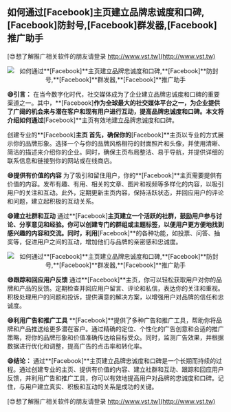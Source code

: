 ## **如何通过**[Facebook]**主页建立品牌忠诚度和口碑,**[Facebook]**防封号,**[Facebook]**群发器,**[Facebook]**推广助手**

[😍想了解推广相关软件的朋友请登录 http://www.vst.tw](http://www.vst.tw)

 <center><img src="https://vst.tw/MP4/tuiguang/png/3.png" alt="如何通过**[Facebook]**主页建立品牌忠诚度和口碑,**[Facebook]**防封号,**[Facebook]**群发器,**[Facebook]**推广助手"></center>

**😄引言：**
在当今数字化时代，社交媒体成为了企业建立品牌忠诚度和口碑的重要渠道之一。其中，**[Facebook]**作为全球最大的社交媒体平台之一，为企业提供了广阔的机会来与潜在客户和现有用户进行互动，提高品牌忠诚度和口碑。本文将介绍如何通过**[Facebook]**主页有效地建立品牌忠诚度和口碑。

创建专业的**[Facebook]**主页
首先，确保你的**[Facebook]**主页以专业的方式展示你的品牌形象。选择一个与你的品牌风格相符的封面照片和头像，并使用清晰、简洁的描述来介绍你的企业。同时，确保主页布局整洁、易于导航，并提供详细的联系信息和链接到你的网站或在线商店。

**😄提供有价值的内容**
为了吸引和留住用户，你的**[Facebook]**主页需要提供有价值的内容。发布有趣、有用、相关的文章、图片和视频等多样化的内容，以吸引用户的关注和互动。此外，定期更新主页内容，保持活跃状态，并回应用户的评论和问题，建立起积极的互动关系。

**😄建立社群和互动**
通过**[Facebook]**主页建立一个活跃的社群，鼓励用户参与讨论、分享意见和经验。你可以创建专门的群组或主题标签，以便用户更方便地找到感兴趣的内容和交流。同时，利用**[Facebook]**的各种功能，如投票、问答、抽奖等，促进用户之间的互动，增加他们与品牌的亲密感和忠诚度。

 <center><img src="https://vst.tw/MP4/tuiguang/png/1.png" alt="如何通过**[Facebook]**主页建立品牌忠诚度和口碑,**[Facebook]**防封号,**[Facebook]**群发器,**[Facebook]**推广助手"></center>

**😄跟踪和回应用户反馈**
通过**[Facebook]**主页，你可以轻松获取用户对你的品牌和产品的反馈。定期检查并回应用户留言、评论和私信，表达你的关注和重视。积极处理用户的问题和投诉，提供满意的解决方案，以增强用户对品牌的信任和忠诚度。

**😄利用广告和推广工具**
**[Facebook]**提供了多种广告和推广工具，帮助你将品牌和产品推送给更多潜在客户。通过精确的定位、个性化的广告创意和合适的推广策略，将你的品牌形象和价值准确传达给目标受众。同时，监测广告效果，并根据数据进行优化和调整，提高广告的点击率和转化率。

**😄结论：**
通过**[Facebook]**主页建立品牌忠诚度和口碑是一个长期而持续的过程。通过创建专业的主页、提供有价值的内容、建立社群和互动、跟踪和回应用户反馈，并利用广告和推广工具，你可以有效地提高用户对品牌的忠诚度和口碑。记住，与用户建立真实、积极和互动的关系是成功的关键。

[😍想了解推广相关软件的朋友请登录 http://www.vst.tw](http://www.vst.tw)



